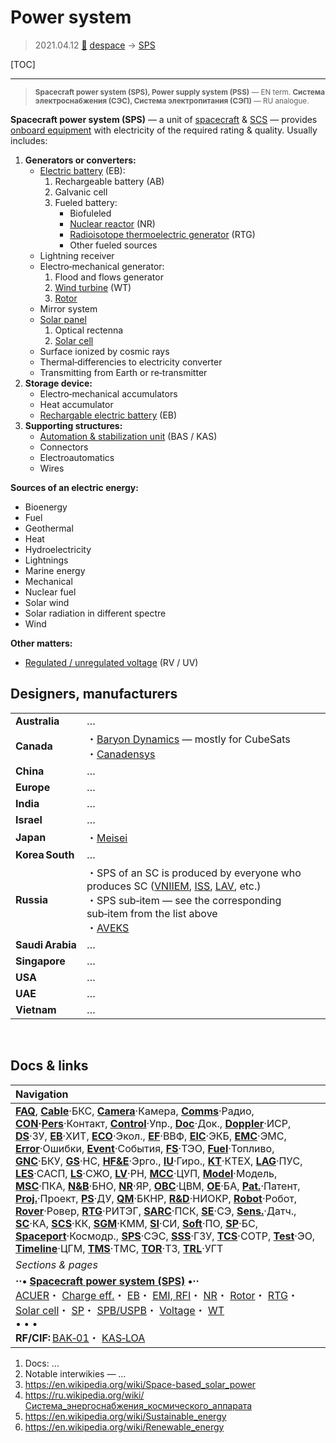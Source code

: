 # Power system
> 2021.04.12 [🚀](../index/index.md) [despace](index.md) → [SPS](sps.md)

[TOC]

---

> <small>**Spacecraft power system (SPS), Power supply system (PSS)** — EN term. **Система электроснабжения (СЭС), Система электропитания (СЭП)** — RU analogue.</small>

**Spacecraft power system (SPS)** — a unit of [spacecraft](sc.md) & [SCS](scs.md) — provides [onboard equipment](oe.md) with electricity of the required rating & quality. Usually includes:

   1. **Generators or converters:**
      - [Electric battery](eb.md) (EB):
         1. Rechargeable battery (AB)
         1. Galvanic cell
         1. Fueled battery:
            - Biofuleled
            - [Nuclear reactor](nr.md) (NR)
            - [Radioisotope thermoelectric generator](rtg.md) (RTG)
            - Other fueled sources
      - Lightning receiver
      - Electro‑mechanical generator:
         1. Flood and flows generator
         1. [Wind turbine](wt.md) (WT)
         1. [Rotor](rotor.md)
      - Mirror system
      - [Solar panel](sp.md)
         1. Optical rectenna
         1. [Solar cell](sp.md)
      - Surface ionized by cosmic rays
      - Thermal‑differencies to electricity converter
      - Transmitting from Earth or re‑transmitter
   1. **Storage device:**
      - Electro‑mechanical accumulators
      - Heat accumulator
      - [Rechargable electric battery](eb.md) (EB)
   1. **Supporting structures:**
      - [Automation & stabilization unit](acuer.md) (BAS / KAS)
      - Connectors
      - Electroautomatics
      - Wires

**Sources of an electric energy:**

   - Bioenergy
   - Fuel
   - Geothermal
   - Heat
   - Hydroelectricity
   - Lightnings
   - Marine energy
   - Mechanical
   - Nuclear fuel
   - Solar wind
   - Solar radiation in different spectre
   - Wind

**Other matters:**

   - [Regulated / unregulated voltage](voltage.md) (RV / UV)



## Designers, manufacturers

| | |
|:--|:--|
|**Australia**|…|
|**Canada**|・[Baryon Dynamics](zz_baryon_dyn.md) — mostly for CubeSats<br> ・[Canadensys](zz_canadensys.md)|
|**China**|…|
|**Europe**|…|
|**India**|…|
|**Israel**|…|
|**Japan**|・[Meisei](zz_meisei.md)|
|**Korea South**|…|
|**Russia**|・SPS of an SC is produced by everyone who produces SC ([VNIIEM](zz_vniiem.md), [ISS](zz_iss_r.md), [LAV](zz_lav.md), etc.)<br> ・SPS sub‑item — see the corresponding sub‑item from the list above<br> ・[AVEKS](zz_aveks.md)|
|**Saudi Arabia**|…|
|**Singapore**|…|
|**USA**|…|
|**UAE**|…|
|**Vietnam**|…|



<p style="page-break-after:always"> </p>

## Docs & links
|Navigation|
|:--|
|**[FAQ](faq.md)**, **[Cable](cable.md)**·БКС, **[Camera](cam.md)**·Камера, **[Comms](comms.md)**·Радио, **[CON](contact.md)·[Pers](person.md)**·Контакт, **[Control](control.md)**·Упр., **[Doc](doc.md)**·Док., **[Doppler](doppler.md)**·ИСР, **[DS](ds.md)**·ЗУ, **[EB](eb.md)**·ХИТ, **[ECO](ecology.md)**·Экол., **[EF](ef.md)**·ВВФ, **[ElC](elc.md)**·ЭКБ, **[EMC](emc.md)**·ЭМС, **[Error](error.md)**·Ошибки, **[Event](event.md)**·События, **[FS](fs.md)**·ТЭО, **[Fuel](fuel.md)**·Топливо, **[GNC](gnc.md)**·БКУ, **[GS](scs.md)**·НС, **[HF&E](hfe.md)**·Эрго., **[IU](iu.md)**·Гиро., **[KT](kt.md)**·КТЕХ, **[LAG](lag.md)**·ПУC, **[LES](les.md)**·САСП, **[LS](ls.md)**·СЖО, **[LV](lv.md)**·РН, **[MCC](mcc.md)**·ЦУП, **[Model](model.md)**·Модель, **[MSC](sc.md)**·ПКА, **[N&B](nnb.md)**·БНО, **[NR](nr.md)**·ЯР, **[OBC](obc.md)**·ЦВМ, **[OE](oe.md)**·БА, **[Pat.](патент.md)**·Патент, **[Proj.](project.md)**·Проект, **[PS](ps.md)**·ДУ, **[QM](qm.md)**·БКНР, **[R&D](rnd.md)**·НИОКР, **[Robot](robotics.md)**·Робот, **[Rover](rover.md)**·Ровер, **[RTG](rtg.md)**·РИТЭГ, **[SARC](sarc.md)**·ПСК, **[SE](se.md)**·СЭ, **[Sens.](sensor.md)**·Датч., **[SC](sc.md)**·КА, **[SCS](scs.md)**·КК, **[SGM](sgm.md)**·КММ, **[SI](si.md)**·СИ, **[Soft](soft.md)**·ПО, **[SP](sp.md)**·БС, **[Spaceport](spaceport.md)**·Космодр., **[SPS](sps.md)**·СЭС, **[SSS](sss.md)**·ГЗУ, **[TCS](tcs.md)**·СОТР, **[Test](test.md)**·ЭО, **[Timeline](timeline.md)**·ЦГМ, **[TMS](tms.md)**·ТМС, **[TOR](tor.md)**·ТЗ, **[TRL](trl.md)**·УГТ|
|*Sections & pages*|
|**··• [Spacecraft power system (SPS)](sps.md) •··**<br> [ACUER](acuer.md)・ [Charge eff.](charge_eff.md)・ [EB](eb.md)・ [EMI, RFI](emi.md)・ [NR](nr.md)・ [Rotor](rotor.md)・ [RTG](rtg.md)・ [Solar cell](sp.md)・ [SP](sp.md)・ [SPB/USPB](suspb.md)・ [Voltage](voltage.md)・ [WT](wt.md)<br>• • •<br> **RF/CIF:** [BAK‑01](bak_01.md)・ [KAS‑LOA](kas_loa.md)|

   1. Docs: …
   1. Notable interwikies — …
   1. <https://en.wikipedia.org/wiki/Space-based_solar_power>
   1. <https://ru.wikipedia.org/wiki/Система_энергоснабжения_космического_аппарата>
   1. <https://en.wikipedia.org/wiki/Sustainable_energy>
   1. <https://en.wikipedia.org/wiki/Renewable_energy>